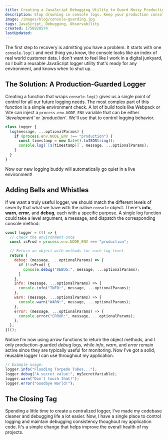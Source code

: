 ```yaml
---
title: Creating a JavaScript Debugging Utility to Guard Noisy Production Consoles
description: Stop drowning in console logs. Keep your production console clean and actionable. This guide introduces a simple JavaScript debugging utility to quiet noisy production environments and streamline your workflow.
image: /images/blog/console-guarding.jpg
tags: JavaScript, Debugging, Observability
created: 1756928574
lastUpdated:
---
```


The first step to recovery is admitting you have a problem. It starts with one `console.log()` and next thing you know, the console looks like an index of real world customer data. I don't want to feel like I work in a digital junkyard, so I built a reusable JavaScript logger utility that's ready for any environment, and knows when to shut up.

## The Solution: A Production-Guarded Logger

Creating a function that wraps `console.log()` gives us a single point of control for all our future logging needs. The most complex part of this function is a simple environment check. A lot of build tools like Webpack or Vite can inject a `process.env.NODE_ENV` variable that can be either _'development'_ or _'production'_. We'll use that to control logging behavior.

```javascript
class Logger {
  log(message, ...optionalParams) {
    if (process.env.NODE_ENV !== "production") {
      const timestamp = new Date().toISOString();
      console.log(`[${timestamp}]`, message, ...optionalParams);
    }
  }
}
```

Now our new logging buddy will automatically go quiet in a live environment!

## **Adding Bells and Whistles**

If we want a truly useful logger, we should match the different levels of severity that what we have with the native `console` object. There's **info**, **warn**, **error**, and **debug**, each with a specific purpose. A single log function could take a level argument, a message, and dispatch the corresponding console method:

```javascript
const logger = (() => {
  // Check the environment once
  const isProd = process.env.NODE_ENV === "production";

  // Return an object with methods for each log level
  return {
    debug: (message, ...optionalParams) => {
      if (!isProd) {
        console.debug("DEBUG:", message, ...optionalParams);
      }
    },
    info: (message, ...optionalParams) => {
      console.info("INFO:", message, ...optionalParams);
    },
    warn: (message, ...optionalParams) => {
      console.warn("WARN:", message, ...optionalParams);
    },
    error: (message, ...optionalParams) => {
      console.error("ERROR:", message, ...optionalParams);
    },
  };
})();
```

Notice I'm now using arrow functions to return the object methods, and I only production-guarded _debug_ logs, while _info_, _warn_, and _error_ remain active since they are typically useful for monitoring. Now I've got a solid, reusable logger I can use throughout my application.

```javascript
// Example usage:
logger.info("Flooding Torpedo Tubes...");
logger.debug("A secret value:", mySecretVariable);
logger.warn("Don't touch that!");
logger.error("Goodbye World!");
```

## The Closing Tag

Spending a little time to create a centralized logger, I've made my codebase cleaner and debugging life a lot easier. Now, I have a single place to control logging and maintain debugging consistency thoughout my application code. It's a simple change that helps improve the overall health of my projects.
